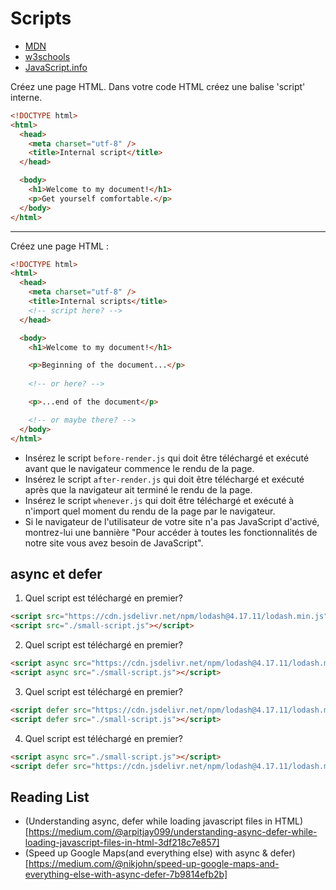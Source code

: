 
# Scripts

+ [MDN](https://developer.mozilla.org/en-US/docs/Web/HTML/Element/script)
+ [w3schools](https://www.w3schools.com/tags/tag_script.asp)
+ [JavaScript.info](http://javascript.info/hello-world)

Créez une page HTML. Dans votre code HTML créez une balise 'script' interne.

```html
<!DOCTYPE html>
<html>
  <head>
    <meta charset="utf-8" />
    <title>Internal script</title>
  </head>

  <body>
    <h1>Welcome to my document!</h1>
    <p>Get yourself comfortable.</p>
  </body>
</html>
```

---

Créez une page HTML :

```html
<!DOCTYPE html>
<html>
  <head>
    <meta charset="utf-8" />
    <title>Internal scripts</title>
    <!-- script here? -->
  </head>

  <body>
    <h1>Welcome to my document!</h1>

    <p>Beginning of the document...</p>
    
    <!-- or here? -->

    <p>...end of the document</p>

    <!-- or maybe there? -->
  </body>
</html>
```

+ Insérez le script `before-render.js` qui doit être téléchargé et exécuté avant que le navigateur commence le rendu de la page.
+ Insérez le script `after-render.js` qui doit être téléchargé et exécuté après que la navigateur ait terminé le rendu de la page.
+ Insérez le script `whenever.js` qui doit être téléchargé et exécuté à n'import quel moment du rendu de la page par le navigateur.
+ Si le navigateur de l'utilisateur de votre site n'a pas JavaScript d'activé, montrez-lui une bannière "Pour accéder à toutes les fonctionnalités de notre site vous avez besoin de JavaScript".


## async et defer

1. Quel script est téléchargé en premier?
```html
<script src="https://cdn.jsdelivr.net/npm/lodash@4.17.11/lodash.min.js"></script>
<script src="./small-script.js"></script>
```

2. Quel script est téléchargé en premier?
```html
<script async src="https://cdn.jsdelivr.net/npm/lodash@4.17.11/lodash.min.js"></script>
<script async src="./small-script.js"></script>
```

3. Quel script est téléchargé en premier?
```html
<script defer src="https://cdn.jsdelivr.net/npm/lodash@4.17.11/lodash.min.js"></script>
<script defer src="./small-script.js"></script>
```

4. Quel script est téléchargé en premier?
```html
<script async src="./small-script.js"></script>
<script defer src="https://cdn.jsdelivr.net/npm/lodash@4.17.11/lodash.min.js"></script>
```

## Reading List

+ (Understanding async, defer while loading javascript files in HTML)[https://medium.com/@arpitjay099/understanding-async-defer-while-loading-javascript-files-in-html-3df218c7e857]
+ (Speed up Google Maps(and everything else) with async & defer)[https://medium.com/@nikjohn/speed-up-google-maps-and-everything-else-with-async-defer-7b9814efb2b]